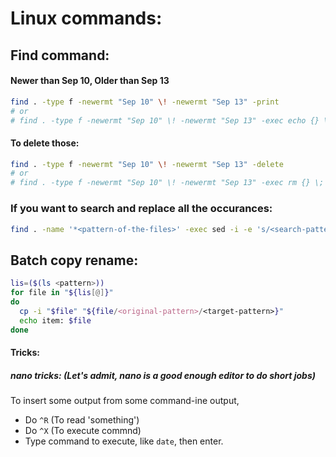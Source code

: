 # Linux commands:


## Find command:

#### Newer than Sep 10, Older than Sep 13
```bash
find . -type f -newermt "Sep 10" \! -newermt "Sep 13" -print
# or
# find . -type f -newermt "Sep 10" \! -newermt "Sep 13" -exec echo {} \;
```
#### To delete those:
```bash
find . -type f -newermt "Sep 10" \! -newermt "Sep 13" -delete
# or
# find . -type f -newermt "Sep 10" \! -newermt "Sep 13" -exec rm {} \;
```

### If you want to search and replace all the occurances:
```bash
find . -name '*<pattern-of-the-files>' -exec sed -i -e 's/<search-pattern>/<replace-pattern>/g' {} \;
```


## Batch copy rename:
```bash
lis=($(ls <pattern>))
for file in "${lis[@]}"
do
  cp -i "$file" "${file/<original-pattern>/<target-pattern>}"
  echo item: $file
done
```


#### Tricks:

##### nano tricks: (Let's admit, nano is a good enough editor to do short jobs)

To insert some output from some command-ine output,
 - Do `^R` (To read 'something')
 - Do `^X` (To execute commnd)
 - Type command to execute, like `date`, then enter.
